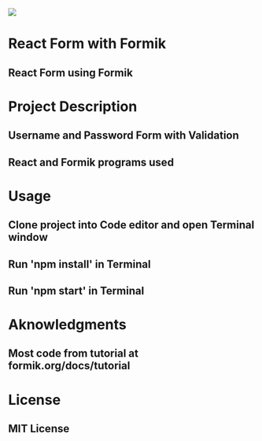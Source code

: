 <img src = "Formik-form-image.jpg">

# React Form with Formik
## React Form using Formik

# Project Description 
## Username and Password Form with Validation
## React and Formik programs used

# Usage 
## Clone project into Code editor and open Terminal window
## Run 'npm install' in Terminal
## Run 'npm start' in Terminal

# Aknowledgments
## Most code from tutorial at formik.org/docs/tutorial

# License 
## MIT License
